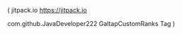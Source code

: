 (<repositories>
  <repository>
    <id>jitpack.io</id>
    <url>https://jitpack.io</url>
  </repository>
</repositories>

<dependency>
  <groupId>com.github.JavaDeveloper222</groupId>
  <artifactId>GaltapCustomRanks</artifactId>
  <version>Tag</version>
</dependency>)
